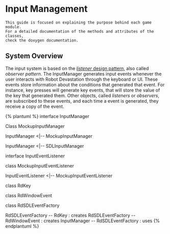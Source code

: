 # Input Management

```
This guide is focused on explaining the purpose behind each game module. 
For a detailed documentation of the methods and attributes of the classes, 
check the doxygen documentation.  
```
## System Overview
The input system is based on the [*listener* design pattern](https://en.wikipedia.org/wiki/Observer_pattern), also called *observer pattern*. The InputManager generates input events whenever the user interacts with Robot Devastation through the keyboard or UI. These events store information about the conditions that generated that event. For instance, key presses will generate key events, that will store the value of the key that generated them. Other objects, called *listeners* or *observers*, are subscribed to these events, and each time a event is generated, they receive a copy of the event.

{% plantuml %}
interface InputManager

Class MockupInputManager

InputManager <|-- MockupInputManager

InputManager <|-- SDLInputManager

interface InputEventListener

class MockupInputEventListener

InputEventListener <|-- MockupInputEventListener

class RdKey

class RdWindowEvent

class RdSDLEventFactory

RdSDLEventFactory -- RdKey : creates
RdSDLEventFactory -- RdWindowEvent : creates
InputManager -- RdSDLEventFactory : uses
{% endplantuml %}



